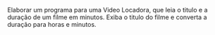 Elaborar um programa para uma Video Locadora, que leia o titulo e a duração de um filme em minutos. 
Exiba o titulo do filme e converta a duração para horas e minutos.
